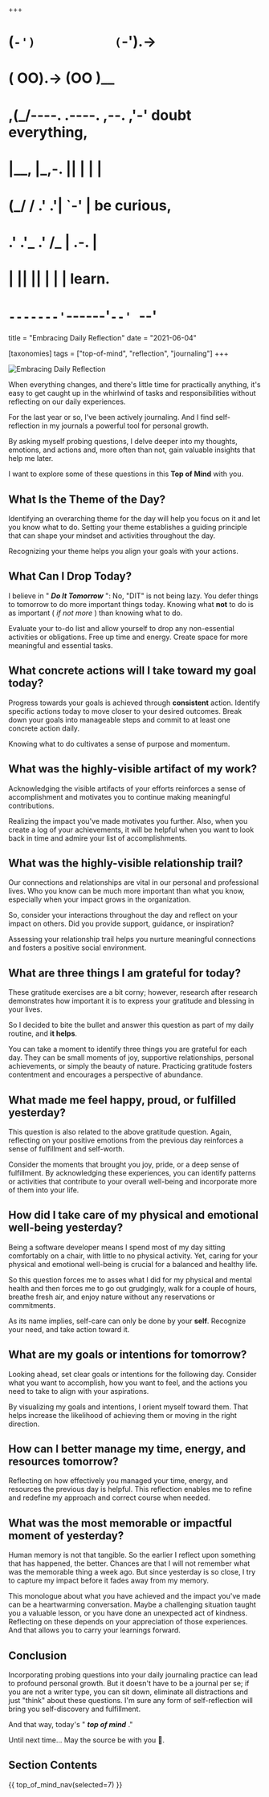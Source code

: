 +++
#   (`-')           (`-').->
#   ( OO).->        (OO )__
# ,(_/----. .----. ,--. ,'-' doubt everything,
# |__,    |\_,-.  ||  | |  |
#  (_/   /    .' .'|  `-'  | be curious,
#  .'  .'_  .'  /_ |  .-.  |
# |       ||      ||  | |  | learn.
# `-------'`------'`--' `--'

title = "Embracing Daily Reflection"
date = "2021-06-04"

[taxonomies]
tags = ["top-of-mind", "reflection", "journaling"]
+++

![Embracing Daily Reflection](/images/size/w1200/2024/03/Volkan_Ozcelik_By_asking_myself_probing_questions_I_delve_deepe_e8494425-f36a-4e0d-b320-64efce011b35.png)

When everything changes, and there's little time for practically anything, it's
easy to get caught up in the whirlwind of tasks and responsibilities without
reflecting on our daily experiences.

For the last year or so, I've been actively journaling. And I find
self-reflection in my journals a powerful tool for personal growth.

By asking myself probing questions, I delve deeper into my thoughts, emotions,
and actions and, more often than not, gain valuable insights that help me later.

I want to explore some of these questions in this **Top of Mind** with you.

## What Is the Theme of the Day?

Identifying an overarching theme for the day will help you focus on it and let
you know what to do. Setting your theme establishes a guiding principle that can
shape your mindset and activities throughout the day.

Recognizing your theme helps you align your goals with your actions.

## What Can I Drop Today?

I believe in " **_Do It Tomorrow_** ": No, "DIT" is not being lazy. You defer
things to tomorrow to do more important things today. Knowing what **not** to do
is as important ( _if not more_ ) than knowing what to do.

Evaluate your to-do list and allow yourself to drop any non-essential activities
or obligations. Free up time and energy. Create space for more meaningful and
essential tasks.

## What concrete actions will I take toward my goal today?

Progress towards your goals is achieved through **consistent** action. Identify
specific actions today to move closer to your desired outcomes. Break down your
goals into manageable steps and commit to at least one concrete action daily.

Knowing what to do cultivates a sense of purpose and momentum.

## What was the highly-visible artifact of my work?

Acknowledging the visible artifacts of your efforts reinforces a sense of
accomplishment and motivates you to continue making meaningful contributions.

Realizing the impact you've made motivates you further. Also, when you create a
log of your achievements, it will be helpful when you want to look back in time
and admire your list of accomplishments.

## What was the highly-visible relationship trail?

Our connections and relationships are vital in our personal and professional
lives. Who you know can be much more important than what you know, especially
when your impact grows in the organization.

So, consider your interactions throughout the day and reflect on your impact on
others. Did you provide support, guidance, or inspiration?

Assessing your relationship trail helps you nurture meaningful connections and
fosters a positive social environment.

## What are three things I am grateful for today?

These gratitude exercises are a bit corny; however, research after research
demonstrates how important it is to express your gratitude and blessing in your
lives.

So I decided to bite the bullet and answer this question as part of my daily
routine, and **it helps**.

You can take a moment to identify three things you are grateful for each day.
They can be small moments of joy, supportive relationships, personal
achievements, or simply the beauty of nature. Practicing gratitude fosters
contentment and encourages a perspective of abundance.

## What made me feel happy, proud, or fulfilled yesterday?

This question is also related to the above gratitude question. Again, reflecting
on your positive emotions from the previous day reinforces a sense of
fulfillment and self-worth.

Consider the moments that brought you joy, pride, or a deep sense of
fulfillment. By acknowledging these experiences, you can identify patterns or
activities that contribute to your overall well-being and incorporate more of
them into your life.

## How did I take care of my physical and emotional well-being yesterday?

Being a software developer means I spend most of my day sitting comfortably on a
chair, with little to no physical activity. Yet, caring for your physical and
emotional well-being is crucial for a balanced and healthy life.

So this question forces me to asses what I did for my physical and mental health
and then forces me to go out grudgingly, walk for a couple of hours, breathe
fresh air, and enjoy nature without any reservations or commitments.

As its name implies, self-care can only be done by your **self**. Recognize
your need, and take action toward it.

## What are my goals or intentions for tomorrow?

Looking ahead, set clear goals or intentions for the following day. Consider
what you want to accomplish, how you want to feel, and the actions you need to
take to align with your aspirations.

By visualizing my goals and intentions, I orient myself toward them. That helps
increase the likelihood of achieving them or moving in the right direction.

## How can I better manage my time, energy, and resources tomorrow?

Reflecting on how effectively you managed your time, energy, and resources the
previous day is helpful. This reflection enables me to refine and redefine my
approach and correct course when needed.

## What was the most memorable or impactful moment of yesterday?

Human memory is not that tangible. So the earlier I reflect upon something that
has happened, the better. Chances are that I will not remember what was the
memorable thing a week ago. But since yesterday is so close, I try to capture my
impact before it fades away from my memory.

This monologue about what you have achieved and the impact you've made can be a
heartwarming conversation. Maybe a challenging situation taught you a valuable
lesson, or you have done an unexpected act of kindness. Reflecting on these
depends on your appreciation of those experiences. And that allows you to carry
your learnings forward.

## Conclusion

Incorporating probing questions into your daily journaling practice can lead to
profound personal growth. But it doesn't have to be a journal per se; if you are
not a writer type, you can sit down, eliminate all distractions and just "think"
about these questions. I'm sure any form of self-reflection will bring you
self-discovery and fulfillment.

And that way, today's " **_top of mind_** ."

Until next time... May the source be with you 🦄.

## Section Contents

{{ top_of_mind_nav(selected=7) }}
